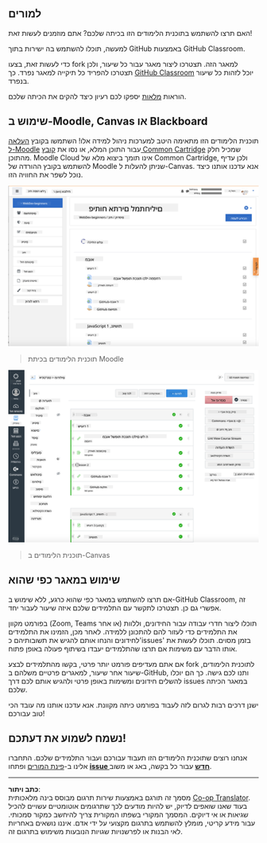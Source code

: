 <!--
CO_OP_TRANSLATOR_METADATA:
{
  "original_hash": "75cb51f7ca9ea0b097ef4a1287e9290c",
  "translation_date": "2025-08-27T20:02:51+00:00",
  "source_file": "for-teachers.md",
  "language_code": "he"
}
-->
## למורים

האם תרצו להשתמש בתוכנית הלימודים הזו בכיתה שלכם? אתם מוזמנים לעשות זאת!

למעשה, תוכלו להשתמש בה ישירות בתוך GitHub באמצעות GitHub Classroom.

כדי לעשות זאת, בצעו fork למאגר הזה. תצטרכו ליצור מאגר עבור כל שיעור, ולכן תצטרכו להפריד כל תיקייה למאגר נפרד. כך [GitHub Classroom](https://classroom.github.com/classrooms) יוכל לזהות כל שיעור בנפרד.

הוראות [מלאות](https://github.blog/2020-03-18-set-up-your-digital-classroom-with-github-classroom/) יספקו לכם רעיון כיצד להקים את הכיתה שלכם.

## שימוש ב-Moodle, Canvas או Blackboard

תוכנית הלימודים הזו מתאימה היטב למערכות ניהול למידה אלו! השתמשו בקובץ [העלאה ל-Moodle](../../../../../../../teaching-files/webdev-moodle.mbz) עבור התוכן המלא, או נסו את [קובץ Common Cartridge](../../../../../../../teaching-files/webdev-common-cartridge.imscc) שמכיל חלק מהתוכן. Moodle Cloud אינו תומך ביצוא מלא של Common Cartridge, ולכן עדיף להשתמש בקובץ ההורדה של Moodle שניתן להעלות ל-Canvas. אנא עדכנו אותנו כיצד נוכל לשפר את החוויה הזו.

![Moodle](../../translated_images/moodle.94eb93d714a50cb2c97435b408017dee224348b61bc86203ffd43a4f4e57b95f.he.png)  
> תוכנית הלימודים בכיתת Moodle

![Canvas](../../translated_images/canvas.fbd605ff8e5b8aff567d398528ce113db304446b90b9cad55c654de3fdfcda34.he.png)  
> תוכנית הלימודים ב-Canvas

## שימוש במאגר כפי שהוא

אם תרצו להשתמש במאגר כפי שהוא כרגע, ללא שימוש ב-GitHub Classroom, זה אפשרי גם כן. תצטרכו לתקשר עם התלמידים שלכם איזה שיעור לעבור יחד.

בפורמט מקוון (Zoom, Teams או אחר) תוכלו ליצור חדרי עבודה עבור החידונים, וללוות את התלמידים כדי לעזור להם להתכונן ללמידה. לאחר מכן, הזמינו את התלמידים לחידונים והנחו אותם להגיש את תשובותיהם כ'issues' בזמן מסוים. תוכלו לעשות את אותו הדבר עם משימות אם תרצו שהתלמידים יעבדו בשיתוף פעולה באופן פתוח.

אם אתם מעדיפים פורמט יותר פרטי, בקשו מהתלמידים לבצע fork לתוכנית הלימודים, שיעור אחר שיעור, למאגרים פרטיים משלהם ב-GitHub, ותנו לכם גישה. כך הם יוכלו להשלים חידונים ומשימות באופן פרטי ולהגיש אותם לכם דרך issues במאגר הכיתה שלכם.

ישנן דרכים רבות לגרום לזה לעבוד בפורמט כיתה מקוונת. אנא עדכנו אותנו מה עובד הכי טוב עבורכם!

## נשמח לשמוע את דעתכם!

אנחנו רוצים שתוכנית הלימודים הזו תעבוד עבורכם ועבור התלמידים שלכם. התחברו אלינו ב-[פינת המורים](https://github.com/microsoft/Web-Dev-For-Beginners/discussions/categories/teacher-corner) ופתחו [**issue חדש**](https://github.com/microsoft/Web-Dev-For-Beginners/issues/new/choose) עבור כל בקשה, באג או משוב.

---

**כתב ויתור**:  
מסמך זה תורגם באמצעות שירות תרגום מבוסס בינה מלאכותית [Co-op Translator](https://github.com/Azure/co-op-translator). בעוד שאנו שואפים לדיוק, יש להיות מודעים לכך שתרגומים אוטומטיים עשויים להכיל שגיאות או אי דיוקים. המסמך המקורי בשפתו המקורית צריך להיחשב כמקור סמכותי. עבור מידע קריטי, מומלץ להשתמש בתרגום מקצועי על ידי אדם. איננו נושאים באחריות לאי הבנות או לפרשנויות שגויות הנובעות משימוש בתרגום זה.